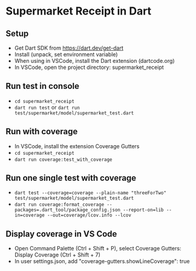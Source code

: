 # Supermarket Receipt in Dart

## Setup

* Get Dart SDK from https://dart.dev/get-dart
* Install (unpack, set environment variable)
* When using in VSCode, install the Dart extension (dartcode.org)
* In VSCode, open the project directory: supermarket\_receipt

## Run test in console

* `cd supermarket_receipt`
* `dart run test` or `dart run test/supermarket/model/supermarket_test.dart`

## Run with coverage

* In VSCode, install the extension Coverage Gutters
* `cd supermarket_receipt`
* `dart run coverage:test_with_coverage`

## Run one single test with coverage

* `dart test --coverage=coverage --plain-name "threeForTwo" test/supermarket/model/supermarket_test.dart`
* `dart run coverage:format_coverage --packages=.dart_tool/package_config.json --report-on=lib --in=coverage --out=coverage/lcov.info --lcov`

## Display coverage in VS Code

* Open Command Palette (Ctrl + Shift + P), select Coverage Gutters: Display Coverage (Ctrl + Shift + 7)
* In user settings.json, add "coverage-gutters.showLineCoverage": true
